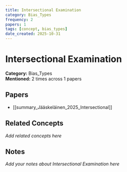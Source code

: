 ```yaml
---
title: Intersectional Examination
category: Bias_Types
frequency: 2
papers: 1
tags: [concept, bias_types]
date_created: 2025-10-31
---
```


# Intersectional Examination

**Category:** Bias_Types  
**Mentioned:** 2 times across 1 papers

## Papers

- [[summary_Jääskeläinen_2025_Intersectional]]

## Related Concepts

*Add related concepts here*

## Notes

*Add your notes about Intersectional Examination here*
